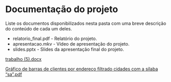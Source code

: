 # Documentação do projeto

Liste os documentos disponibilizados nesta pasta com uma breve descrição do conteúdo de cada um deles.

* relatorio_final.pdf - Relatório do projeto.
* apresentacao.mkv - Vídeo de apresentação do projeto.
* slides.pptx - Slides da apresentação final do projeto.

[trabalho (5).docx](https://github.com/ICEI-PUC-Minas-PMV-SI/pmv-si-2023-2-pe2-t1-farmacontrol/files/13629648/trabalho.5.docx)

[Gráfico de barras de clientes por endereço filtrado cidades com a sílaba “sa”.pdf](https://github.com/ICEI-PUC-Minas-PMV-SI/pmv-si-2023-2-pe2-t1-farmacontrol/files/13629650/Grafico.de.barras.de.clientes.por.endereco.filtrado.cidades.com.a.silaba.sa.pdf)
